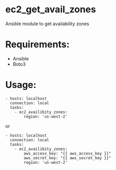 # ec2_get_avail_zones
Ansible module to get availability zones

# Requirements:
- Ansible
- Boto3

# Usage:
```
- hosts: localhost
  connection: local
  tasks:
    - ec2_availibity_zones:
        region: 'us-west-2'
```

or

```
- hosts: localhost
  connection: local
  tasks:
    - ec2_availibity_zones:
        aws_access_key: "{{ aws_access_key }}"
        aws_secret_key: "{{ aws_secret_key }}"
        region: 'us-west-2'
```
